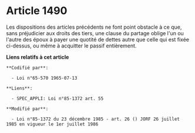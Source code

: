 # Article 1490

Les dispositions des articles précédents ne font point obstacle à ce que, sans préjudicier aux droits des tiers, une clause
du partage oblige l'un ou l'autre des époux à payer une quotité de dettes autre que celle qui est fixée ci-dessus, ou même à
acquitter le passif entièrement.

**Liens relatifs à cet article**

	**Codifié par**:

	  - Loi n°65-570 1965-07-13

	**Liens**:

	  - SPEC_APPLI: Loi n°85-1372 art. 55

	**Modifié par**:

	  - Loi n°85-1372 du 23 décembre 1985 - art. 26 () JORF 26 juillet 1985 en vigueur le 1er juillet 1986
